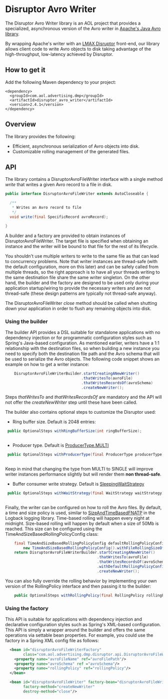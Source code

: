# Disruptor Avro Writer
The Disruptor Avro Writer library is an AOL project that provides a specialized, asynchronous version of the Avro writer
in [Apache's Java Avro library](http://avro.apache.org/docs/current/gettingstartedjava.html).

By wrapping Apache's writer with an [LMAX Disruptor](https://lmax-exchange.github.io/disruptor/) front-end, our library
allows client code to write Avro objects to disk taking advantage of the high-throughput, low-latency achieved by Disruptor.
 
## How to get it
Add the following Maven dependency to your project:

    <dependency>
      <groupId>com.aol.advertising.dmp</groupId>
      <artifactId>disruptor_avro_writer</artifactId>
      <version>2.4.1</version>
    </dependency>
    
## Overview
The library provides the following:
  * Efficient, asynchronous serialization of Avro objects into disk.
  * Customizable rolling management of the generated files.

## API
The library contains a DisruptorAvroFileWriter interface with a single method *write* that writes a given Avro record to a file in disk.

```java
public interface DisruptorAvroFileWriter extends AutoCloseable {

  /**
   * Writes an Avro record to file
   */
  void write(final SpecificRecord avroRecord);

}
```

A builder and a factory are provided to obtain instances of DisruptorAvroFileWriter. The target file is specified when
obtaining an instance and the writer will be bound to that file for the rest of its lifecycle.

You shouldn't use multiple writers to write to the same file as that can lead to concurrency problems. Note that writer
instances are thread-safe (with the default configuration, more on this later) and can be safely called from multiple threads,
so the right approach is to have all your threads writing to the same destination file share the same writer singleton.
On the other hand, the builder and the factory are designed to be used only during your application startup/wiring to
provide the necessary writers and are not thread-safe (these design patterns are typically not thread-safe anyway).

The DisruptorAvroFileWriter *close* method should be called when shutting down your application in order to flush any remaining objects into disk.

### Using the builder
The builder API provides a DSL suitable for standalone applications with no dependency injection or for programmatic
configuration styles such as Spring's Java-based configuration. As mentioned earlier, writers have a 1:1 relationship
with the destination files, so when building a new instance you need to specify both the destination file path and the
Avro schema that will be used to serialize the Avro objects. The following code snippet shows an example on how to get a writer instance:

```java
    DisruptorAvroFileWriterBuilder.startCreatingANewWriter()
                                  .thatWritesTo(avroFile)
                                  .thatWritesRecordsOf(avroSchema)
                                  .createNewWriter();

```

Steps *thatWritesTo* and *thatWritesRecordsOf* are mandatory and the API will not offer the *createNewWriter* step until
these have been called.

The builder also contains optional steps to customize the Disruptor used:

  * Ring buffer size. Default is 2048 entries:
 
   ```java
    public OptionalSteps withRingBufferSize(int ringBufferSize);
    
   ```
 
  * Producer type. Default is [ProducerType.MULTI](https://lmax-exchange.github.io/disruptor/docs/com/lmax/disruptor/dsl/ProducerType.html#MULTI)
  
   ```java
    public OptionalSteps withProducerType(final ProducerType producerType);
    
   ```
 
  Keep in mind that changing the type from MULTI to SINGLE will improve writer instances performance slightly but will
  render them **non thread-safe**.
  * Buffer consumer write strategy. Default is [SleepingWaitStrategy](https://lmax-exchange.github.io/disruptor/docs/com/lmax/disruptor/SleepingWaitStrategy.html)

   ```java
    public OptionalSteps withWaitStrategy(final WaitStrategy waitStrategy);
    
   ```
   
Finally, the writer can be configured on how to roll the Avro files. By default, a time and size policy is used, similar to
[SizeAndTimeBasedFNATP](http://logback.qos.ch/apidocs/ch/qos/logback/core/rolling/SizeAndTimeBasedFNATP.html) in the
Logback logging library. Time-based rolling will happen every night at midnight. Size-based rolling will happen by
default when a size of 50Mb is reached. This size can be configured using the TimeAndSizeBasedRollingPolicyConfig class:

```java
    final TimeAndSizeBasedRollingPolicyConfig defaultRollingPolicyConfig =
        new TimeAndSizeBasedRollingPolicyConfig().withFileRollingSizeOf(rollSizeInMb);
    return DisruptorAvroFileWriterBuilder.startCreatingANewWriter()
                                         .thatWritesTo(avroFile)
                                         .thatWritesRecordsOf(avroSchema)
                                         .withDefaultRollingPolicyConfiguration(defaultRollingPolicyConfig)
                                         .createNewWriter();

```

You can also fully override the rolling behavior by implementing your own version of the RollingPolicy interface and then passing it to the builder:

```java
    public OptionalSteps withRollingPolicy(final RollingPolicy rollingPolicy);

```

### Using the factory
This API is suitable for applications with dependency injection and declarative configuration styles such as Spring's
XML-based configuration. This API is simply a wrapper around the builder and offers the same operations via settable
bean properties. For example, you could use the factory in a Spring XML config file as follows:

```xml
  <bean id="disruptorAvroFileWriterFactory"
        class="com.aol.advertising.dmp.disruptor.api.DisruptorAvroFileWriterFactory">
    <property name="avroFileName" ref="avroFilePath"/>
    <property name="avroSchema" ref ="avroSchema"/>
    <property name="rollingPolicy" ref="rollingPolicy"/>
  </bean>

  <bean id="disruptorAvroFileWriter" factory-bean="disruptorAvroFileWriterFactory"
        factory-method="createNewWriter"
        destroy-method="close"/>
```
  